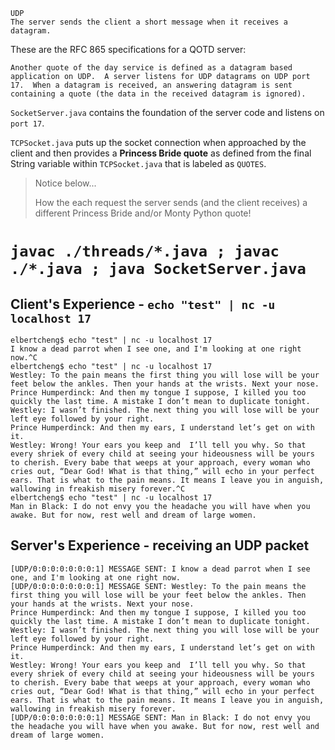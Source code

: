 <!-- space -->

    UDP
    The server sends the client a short message when it receives a datagram.

These are the RFC 865 specifications for a QOTD server:

    Another quote of the day service is defined as a datagram based
    application on UDP.  A server listens for UDP datagrams on UDP port
    17.  When a datagram is received, an answering datagram is sent
    containing a quote (the data in the received datagram is ignored).

`SocketServer.java` contains the foundation of the server code and listens on `port 17`. 

`TCPSocket.java` puts up the socket connection when approached by the client and then provides a **Princess Bride quote** as defined from the final String variable within `TCPSocket.java` that is labeled as `QUOTES`.

>Notice below...
>
>How the each request the server sends (and the client receives) a different Princess Bride and/or Monty Python quote!

# `javac ./threads/*.java ; javac ./*.java ; java SocketServer.java`

## Client's Experience - `echo "test" | nc -u localhost 17`

    elbertcheng$ echo "test" | nc -u localhost 17
    I know a dead parrot when I see one, and I'm looking at one right now.^C
    elbertcheng$ echo "test" | nc -u localhost 17
    Westley: To the pain means the first thing you will lose will be your feet below the ankles. Then your hands at the wrists. Next your nose.
    Prince Humperdinck: And then my tongue I suppose, I killed you too quickly the last time. A mistake I don’t mean to duplicate tonight.
    Westley: I wasn’t finished. The next thing you will lose will be your left eye followed by your right.
    Prince Humperdinck: And then my ears, I understand let’s get on with it.
    Westley: Wrong! Your ears you keep and  I’ll tell you why. So that every shriek of every child at seeing your hideousness will be yours to cherish. Every babe that weeps at your approach, every woman who cries out, “Dear God! What is that thing,” will echo in your perfect ears. That is what to the pain means. It means I leave you in anguish, wallowing in freakish misery forever.^C
    elbertcheng$ echo "test" | nc -u localhost 17
    Man in Black: I do not envy you the headache you will have when you awake. But for now, rest well and dream of large women.

## Server's Experience - receiving an UDP packet

    [UDP/0:0:0:0:0:0:0:1] MESSAGE SENT: I know a dead parrot when I see one, and I'm looking at one right now.
    [UDP/0:0:0:0:0:0:0:1] MESSAGE SENT: Westley: To the pain means the first thing you will lose will be your feet below the ankles. Then your hands at the wrists. Next your nose.
    Prince Humperdinck: And then my tongue I suppose, I killed you too quickly the last time. A mistake I don’t mean to duplicate tonight.
    Westley: I wasn’t finished. The next thing you will lose will be your left eye followed by your right.
    Prince Humperdinck: And then my ears, I understand let’s get on with it.
    Westley: Wrong! Your ears you keep and  I’ll tell you why. So that every shriek of every child at seeing your hideousness will be yours to cherish. Every babe that weeps at your approach, every woman who cries out, “Dear God! What is that thing,” will echo in your perfect ears. That is what to the pain means. It means I leave you in anguish, wallowing in freakish misery forever.
    [UDP/0:0:0:0:0:0:0:1] MESSAGE SENT: Man in Black: I do not envy you the headache you will have when you awake. But for now, rest well and dream of large women.
